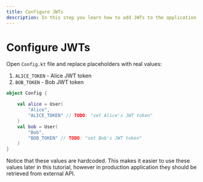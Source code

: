 ```yaml
---
title: Configure JWTs
description: In this step you learn how to add JWTs to the application.
---
```


# Configure JWTs

Open `Config.kt` file and replace placeholders with real values:

1. `ALICE_TOKEN` - Alice JWT token
2. `BOB_TOKEN` - Bob JWT token

```kotlin
object Config {

    val alice = User(
        "Alice",
        "ALICE_TOKEN" // TODO: "set Alice's JWT token"
    )
    val bob = User(
        "Bob",
        "BOB_TOKEN" // TODO: "set Bob's JWT token"
    )
}

```

Notice that these values are hardcoded. This makes it easier to use these values later in this tutorial, however in production application they should be retrieved from external API.